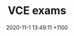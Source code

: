 ---
layout: post
title:  "VCE exams"
date:   2020-11-1 13:49:11 +1100
categories: covid
tags: covid 'year 12'
---